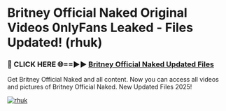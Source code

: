 # Britney Official Naked Original Videos 0nlyFans Leaked - Files Updated! (rhuk)

<h3>🔴 CLICK HERE 🌐==►► <a href="https://tinyurl.com/up5wt9bj" rel="nofollow">Britney Official Naked Updated Files</a></h3>

Get Britney Official Naked and all content. Now you can access all videos and pictures of Britney Official Naked. New Updated Files 2025!

[![rhuk](https://i.imgur.com/ABiUzMV.gif)](https://tinyurl.com/up5wt9bj)
